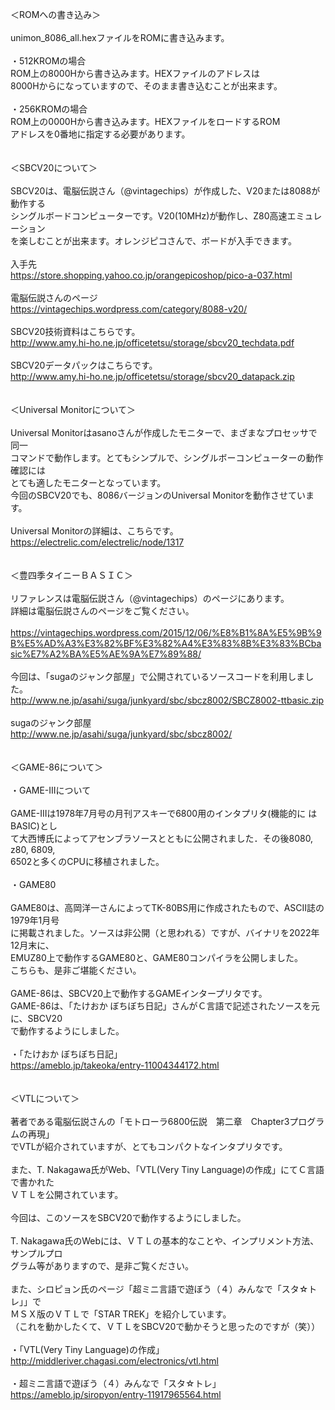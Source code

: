 ＜ROMへの書き込み＞<br>
<br>
unimon_8086_all.hexファイルをROMに書き込みます。<br>
<br>
・512KROMの場合<br>
ROM上の8000Hから書き込みます。HEXファイルのアドレスは<br>
8000Hからになっていますので、そのまま書き込むことが出来ます。<br>
<br>
・256KROMの場合<br>
ROM上の0000Hから書き込みます。HEXファイルをロードするROM<br>
アドレスを0番地に指定する必要があります。<br>
<br>
<br>
＜SBCV20について＞<br>
<br>
SBCV20は、電脳伝説さん（@vintagechips）が作成した、V20または8088が動作する<br>
シングルボードコンピューターです。V20(10MHz)が動作し、Z80高速エミュレーション<br>
を楽しむことが出来ます。オレンジピコさんで、ボードが入手できます。<br>
<br>
入手先<br>
https://store.shopping.yahoo.co.jp/orangepicoshop/pico-a-037.html<br>
<br>
電脳伝説さんのページ<br>
https://vintagechips.wordpress.com/category/8088-v20/<br>
<br>
SBCV20技術資料はこちらです。<br>
http://www.amy.hi-ho.ne.jp/officetetsu/storage/sbcv20_techdata.pdf<br>
<br>
SBCV20データパックはこちらです。<br>
http://www.amy.hi-ho.ne.jp/officetetsu/storage/sbcv20_datapack.zip<br>
<br>
<br>
＜Universal Monitorについて＞<br>
<br>
Universal Monitorはasanoさんが作成したモニターで、まざまなプロセッサで同一<br>
コマンドで動作します。とてもシンプルで、シングルボーコンピューターの動作確認には<br>
とても適したモニターとなっています。<br>
今回のSBCV20でも、8086バージョンのUniversal Monitorを動作させています。<br>
<br>
Universal Monitorの詳細は、こちらです。<br>
https://electrelic.com/electrelic/node/1317<br>
<br>
<br>
＜豊四季タイニーＢＡＳＩＣ＞<br>
<br>
リファレンスは電脳伝説さん（@vintagechips）のページにあります。<br>
詳細は電脳伝説さんのページをご覧ください。<br>
<br>
https://vintagechips.wordpress.com/2015/12/06/%E8%B1%8A%E5%9B%9B%E5%AD%A3%E3%82%BF%E3%82%A4%E3%83%8B%E3%83%BCbasic%E7%A2%BA%E5%AE%9A%E7%89%88/<br>
<br>
今回は、「sugaのジャンク部屋」で公開されているソースコードを利用しました。<br>
http://www.ne.jp/asahi/suga/junkyard/sbc/sbcz8002/SBCZ8002-ttbasic.zip<br>
<br>
sugaのジャンク部屋<br>
http://www.ne.jp/asahi/suga/junkyard/sbc/sbcz8002/<br>
<br>
<br>
＜GAME-86について＞<br>
<br>
・GAME-IIIについて<br>
<br>
GAME-IIIは1978年7月号の月刊アスキーで6800用のインタプリタ(機能的に はBASIC)とし<br>
て大西博氏によってアセンブラソースとともに公開されました．その後8080, z80, 6809,<br>
6502と多くのCPUに移植されました。<br>
<br>
・GAME80<br>
<br>
GAME80は、高岡洋一さんによってTK-80BS用に作成されたもので、ASCII誌の1979年1月号<br>
に掲載されました。ソースは非公開（と思われる）ですが、バイナリを2022年12月末に、<br>
EMUZ80上で動作するGAME80と、GAME80コンパイラを公開しました。<br>
こちらも、是非ご堪能ください。<br>
<br>
GAME-86は、SBCV20上で動作するGAMEインタープリタです。<br>
GAME-86は、「たけおか ぼちぼち日記」さんがＣ言語で記述されたソースを元に、SBCV20<br>
で動作するようにしました。<br>
<br>
・「たけおか ぼちぼち日記」<br>
https://ameblo.jp/takeoka/entry-11004344172.html<br>
<br>
<br>
＜VTLについて＞<br>
<br>
著者である電脳伝説さんの「モトローラ6800伝説　第二章　Chapter3プログラムの再現」<br>
でVTLが紹介されていますが、とてもコンパクトなインタプリタです。<br>
<br>
また、T. Nakagawa氏がWeb、「VTL(Very Tiny Language)の作成」にてＣ言語で書かれた<br>
ＶＴＬを公開されています。<br>
<br>
今回は、このソースをSBCV20で動作するようにしました。<br>
<br>
T. Nakagawa氏のWebには、ＶＴＬの基本的なことや、インプリメント方法、サンプルプロ<br>
グラム等がありますので、是非ご覧ください。<br>
<br>
また、シロピョン氏のページ「超ミニ言語で遊ぼう（４）みんなで「スタ☆トレ」」で<br>
ＭＳＸ版のＶＴＬで「STAR TREK」を紹介しています。<br>
（これを動かしたくて、ＶＴＬをSBCV20で動かそうと思ったのですが（笑））<br>
<br>
・「VTL(Very Tiny Language)の作成」<br>
http://middleriver.chagasi.com/electronics/vtl.html<br>
<br>
・超ミニ言語で遊ぼう（４）みんなで「スタ☆トレ」<br>
https://ameblo.jp/siropyon/entry-11917965564.html<br>
<br>
